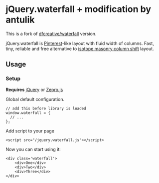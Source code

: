 # jQuery.waterfall + modification by antulik

This is a fork of [dfcreative/waterfall](https://github.com/dfcreative/waterfall) version.


jQuery.waterfall is [Pinterest](http://pinterest.com)-like layout with fluid width of columns. Fast, tiny, reliable and free alternative to [isotope masonry column shift](http://isotope.metafizzy.co/custom-layout-modes/masonry-column-shift.html) layout.

## Usage

### Setup

**Requires** [jQuery](http://jquery.com/) or [Zepro.js](http://zeptojs.com/)

Global default configuration.

```
// add this before library is loaded
window.waterfall = {
  // ...
};
```

Add script to your page

```
<script src="/jquery.waterfall.js"></script>
```

Now you can start using it:

```
<div class='waterfall'>
    <div>One</div>
    <div>Two</div>
    <div>Three</div>
</div>
```

